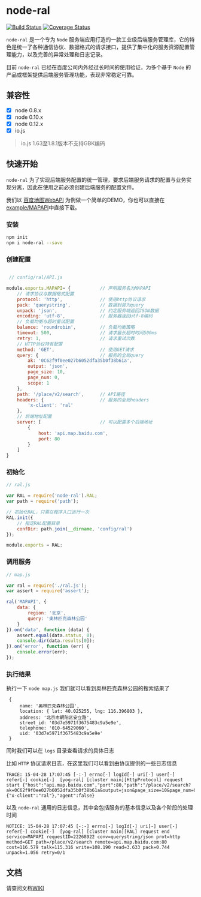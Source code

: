 node-ral
===========

[![Build Status](https://travis-ci.org/fex-team/node-ral.svg?branch=master)](https://travis-ci.org/fex-team/node-ral)
[![Coverage Status](https://coveralls.io/repos/fex-team/node-ral/badge.png)](https://coveralls.io/r/fex-team/node-ral)

`node-ral` 是一个专为 `Node` 服务端应用打造的一款工业级后端服务管理库，它的特色是统一了各种通信协议、数据格式的请求接口，提供了集中化的服务资源配置管理能力，以及完善的异常处理和日志记录。

目前 `node-ral` 已经在百度公司内外经过长时间的使用验证，为多个基于 `Node` 的产品或框架提供后端服务管理功能，表现非常稳定可靠。

## 兼容性

- [x] node 0.8.x
- [x] node 0.10.x
- [x] node 0.12.x
- [x] io.js

> io.js 1.63至1.8.1版本不支持GBK编码

## 快速开始

`node-ral` 为了实现后端服务配置的统一管理，要求后端服务请求的配置与业务实现分离，因此在使用之前必须创建后端服务的配置文件。

我们以 [百度地图WebAPI](http://developer.baidu.com/map/index.php?title=webapi/guide/webservice-placeapi#Place.E5.8C.BA.E5.9F.9F.E6.A3.80.E7.B4.A2POI.E6.9C.8D.E5.8A.A1) 为例做一个简单的DEMO，你也可以直接在[example/MAPAPI](./example/MAPAPI)中直接下载。

### 安装

```bash
npm init
npm i node-ral --save
```

### 创建配置

```javascript

 // config/ral/API.js 

module.exports.MAPAPI= {           // 声明服务名为MAPAPI
    // 请求协议与数据格式配置
    protocol: 'http',              // 使用http协议请求
    pack: 'querystring',           // 数据封装为query
    unpack: 'json',                // 约定服务端返回JSON数据
    encoding: 'utf-8',             // 服务器返回utf-8编码
    // 负载均衡与超时重试配置
    balance: 'roundrobin',         // 负载均衡策略
    timeout: 500,                  // 请求最长超时时间500ms
    retry: 1,                      // 请求重试次数
    // HTTP协议特有配置
    method: 'GET',                 // 使用GET请求
    query: {                       // 服务的全局query
        ak: '0C62f9f0ee027b6052dfa35b0f38b61a',
        output: 'json',
        page_size: 10,
        page_num: 0,
        scope: 1
    },
    path: '/place/v2/search',      // API路径
    headers: {                     // 服务的全局headers
        'x-client': 'ral'
    },
    // 后端地址配置
    server: [                      // 可以配置多个后端地址
        {
            host: 'api.map.baidu.com',
            port: 80
        }
    ]
}
```

### 初始化

```javascript
// ral.js

var RAL = require('node-ral').RAL;
var path = require('path');

// 初始化RAL，只需在程序入口运行一次
RAL.init({
    // 指定RAL配置目录
    confDir: path.join(__dirname, 'config/ral')
});

module.exports = RAL;
``` 

### 调用服务

```javascript
// map.js

var ral = require('./ral.js');
var assert = require('assert');

ral('MAPAPI', {
    data: {
        region: '北京',
        query: '奥林匹克森林公园'
    }
}).on('data', function (data) {
    assert.equal(data.status, 0);
    console.dir(data.results[0]);
}).on('error', function (err) {
    console.error(err);
});
```

### 执行结果

执行一下 `node map.js` 我们就可以看到奥林匹克森林公园的搜索结果了

```
 {
     name: '奥林匹克森林公园',
     location: { lat: 40.025255, lng: 116.396803 },
     address: '北京市朝阳区安立路',
     street_id: '03d7e5971f3675483c9a5e9e',
     telephone: '010-64529060',
     uid: '03d7e5971f3675483c9a5e9e'
 } 
```

同时我们可以在 `logs` 目录查看请求的具体日志

比如 `HTTP` 协议请求日志，在这里我们可以看到由协议提供的一些日志信息

```
TRACE: 15-04-28 17:07:45 [-:-] errno[-] logId[-] uri[-] user[-] refer[-] cookie[-]  [yog-ral] [cluster main][HttpProtocol] request start {"host":"api.map.baidu.com","port":80,"path":"/place/v2/search?ak=0C62f9f0ee027b6052dfa35b0f38b61a&output=json&page_size=10&page_num=0&scope=1&region=%E5%8C%97%E4%BA%AC&query=%E5%A5%A5%E6%9E%97%E5%8C%B9%E5%85%8B%E6%A3%AE%E6%9E%97%E5%85%AC%E5%9B%AD","method":"GET","headers":{"x-client":"ral"},"agent":false} 
```

以及 `node-ral` 通用的日志信息，其中会包括服务的基本信息以及各个阶段的处理时间

```
NOTICE: 15-04-28 17:07:45 [-:-] errno[-] logId[-] uri[-] user[-] refer[-] cookie[-]  [yog-ral] [cluster main][RAL] request end service=MAPAPI requestID=22268922 conv=querystring/json prot=http method=GET path=/place/v2/search remote=api.map.baidu.com:80 cost=116.579 talk=115.316 write=108.190 read=3.633 pack=0.744 unpack=1.056 retry=0/1 
```

## 文档

请查阅文档[WIKI](https://github.com/fex-team/node-ral/wiki)